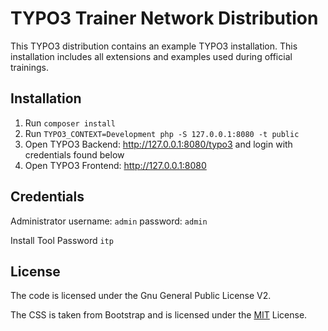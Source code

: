 # TYPO3 Trainer Network Distribution

This TYPO3 distribution contains an example TYPO3 installation.
This installation includes all extensions and examples used during official trainings.

## Installation

1. Run `composer install`
2. Run `TYPO3_CONTEXT=Development php -S 127.0.0.1:8080 -t public`
3. Open TYPO3 Backend: http://127.0.0.1:8080/typo3 and login with credentials found below
4. Open TYPO3 Frontend: http://127.0.0.1:8080

## Credentials

Administrator
    username: `admin`
    password: `admin`

Install Tool Password
    `itp`

## License

The code is licensed under the Gnu General Public License V2.

The CSS is taken from Bootstrap and is licensed under the [MIT](https://opensource.org/licenses/MIT) License.
